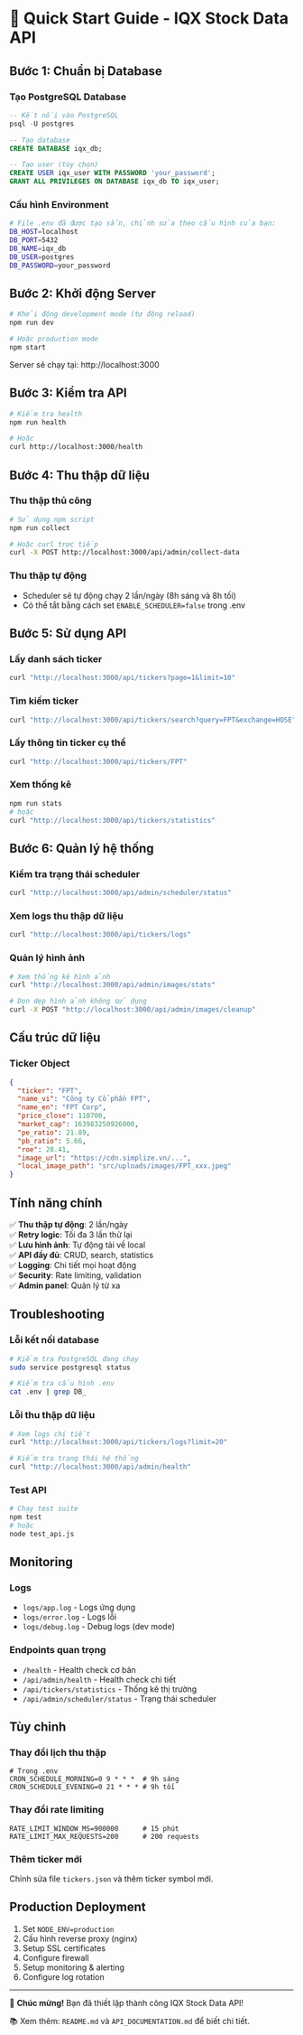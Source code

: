 # 🚀 Quick Start Guide - IQX Stock Data API

## Bước 1: Chuẩn bị Database

### Tạo PostgreSQL Database
```sql
-- Kết nối vào PostgreSQL
psql -U postgres

-- Tạo database
CREATE DATABASE iqx_db;

-- Tạo user (tùy chọn)
CREATE USER iqx_user WITH PASSWORD 'your_password';
GRANT ALL PRIVILEGES ON DATABASE iqx_db TO iqx_user;
```

### Cấu hình Environment
```bash
# File .env đã được tạo sẵn, chỉnh sửa theo cấu hình của bạn:
DB_HOST=localhost
DB_PORT=5432
DB_NAME=iqx_db
DB_USER=postgres
DB_PASSWORD=your_password
```

## Bước 2: Khởi động Server

```bash
# Khởi động development mode (tự động reload)
npm run dev

# Hoặc production mode
npm start
```

Server sẽ chạy tại: http://localhost:3000

## Bước 3: Kiểm tra API

```bash
# Kiểm tra health
npm run health

# Hoặc
curl http://localhost:3000/health
```

## Bước 4: Thu thập dữ liệu

### Thu thập thủ công
```bash
# Sử dụng npm script
npm run collect

# Hoặc curl trực tiếp
curl -X POST http://localhost:3000/api/admin/collect-data
```

### Thu thập tự động
- Scheduler sẽ tự động chạy 2 lần/ngày (8h sáng và 8h tối)
- Có thể tắt bằng cách set `ENABLE_SCHEDULER=false` trong .env

## Bước 5: Sử dụng API

### Lấy danh sách ticker
```bash
curl "http://localhost:3000/api/tickers?page=1&limit=10"
```

### Tìm kiếm ticker
```bash
curl "http://localhost:3000/api/tickers/search?query=FPT&exchange=HOSE"
```

### Lấy thông tin ticker cụ thể
```bash
curl "http://localhost:3000/api/tickers/FPT"
```

### Xem thống kê
```bash
npm run stats
# hoặc
curl "http://localhost:3000/api/tickers/statistics"
```

## Bước 6: Quản lý hệ thống

### Kiểm tra trạng thái scheduler
```bash
curl "http://localhost:3000/api/admin/scheduler/status"
```

### Xem logs thu thập dữ liệu
```bash
curl "http://localhost:3000/api/tickers/logs"
```

### Quản lý hình ảnh
```bash
# Xem thống kê hình ảnh
curl "http://localhost:3000/api/admin/images/stats"

# Dọn dẹp hình ảnh không sử dụng
curl -X POST "http://localhost:3000/api/admin/images/cleanup"
```

## Cấu trúc dữ liệu

### Ticker Object
```json
{
  "ticker": "FPT",
  "name_vi": "Công ty Cổ phần FPT",
  "name_en": "FPT Corp",
  "price_close": 110700,
  "market_cap": 163983250926000,
  "pe_ratio": 21.89,
  "pb_ratio": 5.66,
  "roe": 28.41,
  "image_url": "https://cdn.simplize.vn/...",
  "local_image_path": "src/uploads/images/FPT_xxx.jpeg"
}
```

## Tính năng chính

✅ **Thu thập tự động**: 2 lần/ngày  
✅ **Retry logic**: Tối đa 3 lần thử lại  
✅ **Lưu hình ảnh**: Tự động tải về local  
✅ **API đầy đủ**: CRUD, search, statistics  
✅ **Logging**: Chi tiết mọi hoạt động  
✅ **Security**: Rate limiting, validation  
✅ **Admin panel**: Quản lý từ xa  

## Troubleshooting

### Lỗi kết nối database
```bash
# Kiểm tra PostgreSQL đang chạy
sudo service postgresql status

# Kiểm tra cấu hình .env
cat .env | grep DB_
```

### Lỗi thu thập dữ liệu
```bash
# Xem logs chi tiết
curl "http://localhost:3000/api/tickers/logs?limit=20"

# Kiểm tra trạng thái hệ thống
curl "http://localhost:3000/api/admin/health"
```

### Test API
```bash
# Chạy test suite
npm test
# hoặc
node test_api.js
```

## Monitoring

### Logs
- `logs/app.log` - Logs ứng dụng
- `logs/error.log` - Logs lỗi
- `logs/debug.log` - Debug logs (dev mode)

### Endpoints quan trọng
- `/health` - Health check cơ bản
- `/api/admin/health` - Health check chi tiết
- `/api/tickers/statistics` - Thống kê thị trường
- `/api/admin/scheduler/status` - Trạng thái scheduler

## Tùy chỉnh

### Thay đổi lịch thu thập
```env
# Trong .env
CRON_SCHEDULE_MORNING=0 9 * * *  # 9h sáng
CRON_SCHEDULE_EVENING=0 21 * * * # 9h tối
```

### Thay đổi rate limiting
```env
RATE_LIMIT_WINDOW_MS=900000      # 15 phút
RATE_LIMIT_MAX_REQUESTS=200      # 200 requests
```

### Thêm ticker mới
Chỉnh sửa file `tickers.json` và thêm ticker symbol mới.

## Production Deployment

1. Set `NODE_ENV=production`
2. Cấu hình reverse proxy (nginx)
3. Setup SSL certificates
4. Configure firewall
5. Setup monitoring & alerting
6. Configure log rotation

---

🎉 **Chúc mừng!** Bạn đã thiết lập thành công IQX Stock Data API!

📚 Xem thêm: `README.md` và `API_DOCUMENTATION.md` để biết chi tiết.

